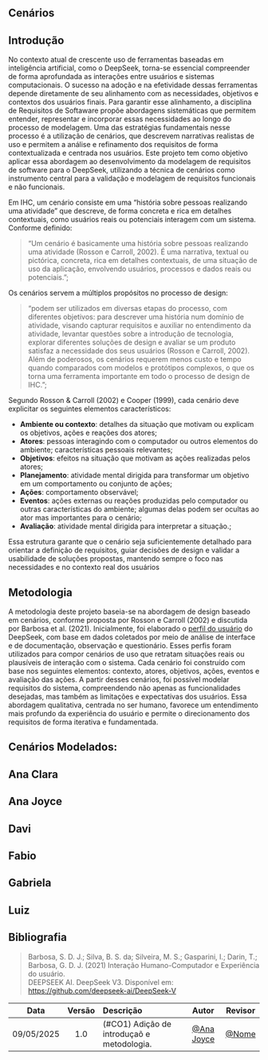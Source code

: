 ## Cenários

## Introdução
No contexto atual de crescente uso de ferramentas baseadas em inteligência artificial, como o DeepSeek, torna-se essencial compreender de forma aprofundada as interações entre usuários e sistemas computacionais. O sucesso na adoção e na efetividade dessas ferramentas depende diretamente de seu alinhamento com as necessidades, objetivos e contextos dos usuários finais. Para garantir esse alinhamento, a disciplina de Requisitos de Softaware propõe abordagens sistemáticas que permitem entender, representar e incorporar essas necessidades ao longo do processo de modelagem. Uma das estratégias fundamentais nesse processo é a utilização de cenários, que descrevem narrativas realistas de uso e permitem a análise e refinamento dos requisitos de forma contextualizada e centrada nos usuários. Este projeto tem como objetivo aplicar essa abordagem ao desenvolvimento da modelagem de requisitos de software para o DeepSeek, utilizando a técnica de cenários como instrumento central para a validação e modelagem de requisitos funcionais e não funcionais.

Em IHC, um cenário consiste em uma “história sobre pessoas realizando uma atividade” que descreve, de forma concreta e rica em detalhes contextuais, como usuários reais ou potenciais interagem com um sistema. Conforme definido:

> “Um cenário é basicamente uma história sobre pessoas realizando uma atividade (Rosson e Carroll, 2002). É uma narrativa, textual ou pictórica, concreta, rica em detalhes contextuais, de uma situação de uso da aplicação, envolvendo usuários, processos e dados reais ou potenciais.”;

Os cenários servem a múltiplos propósitos no processo de design:

> “podem ser utilizados em diversas etapas do processo, com diferentes objetivos: para descrever uma história num domínio de atividade, visando capturar requisitos e auxiliar no entendimento da atividade, levantar questões sobre a introdução de tecnologia, explorar diferentes soluções de design e avaliar se um produto satisfaz a necessidade dos seus usuários (Rosson e Carroll, 2002). Além de poderosos, os cenários requerem menos custo e tempo quando comparados com modelos e protótipos complexos, o que os torna uma ferramenta importante em todo o processo de design de IHC.”;

Segundo Rosson & Carroll (2002) e Cooper (1999), cada cenário deve explicitar os seguintes elementos característicos:

- **Ambiente ou contexto**: detalhes da situação que motivam ou explicam os objetivos, ações e reações dos atores;
- **Atores**: pessoas interagindo com o computador ou outros elementos do ambiente; características pessoais relevantes;
- **Objetivos**: efeitos na situação que motivam as ações realizadas pelos atores;
- **Planejamento**: atividade mental dirigida para transformar um objetivo em um comportamento ou conjunto de ações;
- **Ações**: comportamento observável;
- **Eventos**: ações externas ou reações produzidas pelo computador ou outras características do ambiente; algumas delas podem ser ocultas ao ator mas importantes para o cenário;
- **Avaliação**: atividade mental dirigida para interpretar a situação.;

Essa estrutura garante que o cenário seja suficientemente detalhado para orientar a definição de requisitos, guiar decisões de design e validar a usabilidade de soluções propostas, mantendo sempre o foco nas necessidades e no contexto real dos usuários

## Metodologia
A metodologia deste projeto baseia-se na abordagem de design baseado em cenários, conforme proposta por Rosson e Carroll (2002) e discutida por Barbosa et al. (2021). Inicialmente, foi elaborado o [perfil do usuário](https://requisitos-de-software.github.io/2025.1-Deepseek/elicitacao/perfil-de-usuario/) do DeepSeek, com base em dados coletados por meio de análise de interface e de documentação, observação e questionário. Esses perfis foram utilizados para compor cenários de uso que retratam situações reais ou plausíveis de interação com o sistema. Cada cenário foi construído com base nos seguintes elementos: contexto, atores, objetivos, ações, eventos e avaliação das ações. A partir desses cenários, foi possível modelar requisitos do sistema, compreendendo não apenas as funcionalidades desejadas, mas também as limitações e expectativas dos usuários. Essa abordagem qualitativa, centrada no ser humano, favorece um entendimento mais profundo da experiência do usuário e permite o direcionamento dos requisitos de forma iterativa e fundamentada.

## Cenários Modelados:

## Ana Clara

## Ana Joyce

## Davi

## Fabio

## Gabriela

## Luiz

## Bibliografia

> Barbosa, S. D. J.; Silva, B. S. da; Silveira, M. S.; Gasparini, I.; Darin, T.; Barbosa, G. D. J. (2021)
Interação Humano-Computador e Experiência do usuário.  
> DEEPSEEK AI. DeepSeek V3. Disponível em: https://github.com/deepseek-ai/DeepSeek-V  


 Data       | Versão | Descrição                                 | Autor                                      | Revisor                                     |
| :--------: | :----: | :---------------------------------------- | :----------------------------------------: | :----------------------------------------: |
| 09/05/2025 |  1.0   | (#CO1) Adição de introduçaõ e metodologia.| [@Ana Joyce](https://github.com/anajoyceamorim)   | [@Nome](https://github.com/arroba) |